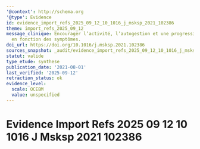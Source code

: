 ```yaml
---
'@context': http://schema.org
'@type': Evidence
id: evidence_import_refs_2025_09_12_10_1016_j_msksp_2021_102386
theme: import_refs_2025_09_12
message_clinique: Encourager l’activité, l’autogestion et une progression graduée
  en fonction des symptômes.
doi_url: https://doi.org/10.1016/j.msksp.2021.102386
sources_snapshot: _audit/evidence_import_refs_2025_09_12_10_1016_j_msksp_2021_102386.json
statut: valide
type_etude: synthese
publication_date: '2021-08-01'
last_verified: '2025-09-12'
retraction_status: ok
evidence_level:
  scale: OCEBM
  value: unspecified
---
```

# Evidence Import Refs 2025 09 12 10 1016 J Msksp 2021 102386

